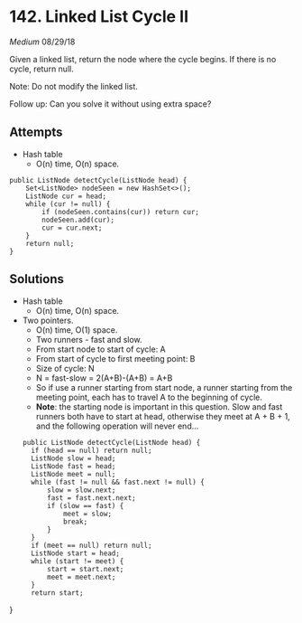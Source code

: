 # 142. Linked List Cycle II
*Medium*
08/29/18

Given a linked list, return the node where the cycle begins. If there is no cycle, return null.

Note: Do not modify the linked list.

Follow up:
Can you solve it without using extra space?

## Attempts
* Hash table
  - O(n) time, O(n) space.
```
public ListNode detectCycle(ListNode head) {
    Set<ListNode> nodeSeen = new HashSet<>();
    ListNode cur = head;
    while (cur != null) {
        if (nodeSeen.contains(cur)) return cur;
        nodeSeen.add(cur);
        cur = cur.next;
    }
    return null;
}
```

## Solutions
* Hash table
  - O(n) time, O(n) space.
* Two pointers.
  - O(n) time, O(1) space.
  - Two runners - fast and slow.
  - From start node to start of cycle: A
  - From start of cycle to first meeting point: B
  - Size of cycle: N
  - N = fast-slow = 2(A+B)-(A+B) = A+B
  - So if use a runner starting from start node, a runner starting from the meeting point, each has to travel A to the beginning of cycle.
  - **Note**: the starting node is important in this question. Slow and fast runners both have to start at head, otherwise they meet at A + B + 1, and the following operation will never end...
  ```
  public ListNode detectCycle(ListNode head) {
    if (head == null) return null;
    ListNode slow = head;
    ListNode fast = head;
    ListNode meet = null;
    while (fast != null && fast.next != null) {
        slow = slow.next;
        fast = fast.next.next;
        if (slow == fast) {
            meet = slow;
            break;
        }
    }
    if (meet == null) return null;
    ListNode start = head;
    while (start != meet) {
        start = start.next;
        meet = meet.next;
    }
    return start;
}
```

